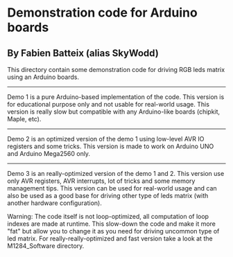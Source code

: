 # Demonstration code for Arduino boards
## By Fabien Batteix (alias SkyWodd)

This directory contain some demonstration code for driving RGB leds matrix using an Arduino boards.

---

Demo 1 is a pure Arduino-based implementation of the code. 
This version is for educational purpose only and not usable for real-world usage.
This version is really slow but compatible with any Arduino-like boards (chipkit, Maple, etc).

---

Demo 2 is an optimized version of the demo 1 using low-level AVR IO registers and some tricks.
This version is made to work on Arduino UNO and Arduino Mega2560 only.

---

Demo 3 is an really-optimized version of the demo 1 and 2. 
This version use only AVR registers, AVR interrupts, lot of tricks and some memory management tips.
This version can be used for real-world usage and can also be used as a good base for driving other type of leds matrix (with another hardware configuration).

Warning: The code itself is not loop-optimized, all computation of loop indexes are made at runtime. 
This slow-down the code and make it more "fat" but allow you to change it as you need for driving uncommon type of led matrix.
For really-really-optimized and fast version take a look at the M1284_Software directory.